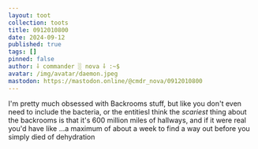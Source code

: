 ```yaml
---
layout: toot
collection: toots
title: 0912010800
date: 2024-09-12
published: true
tags: []
pinned: false
author: ⸸ commander ░ nova ⸸ :~$
avatar: /img/avatar/daemon.jpeg
mastodon: https://mastodon.online/@cmdr_nova/0912010800
---
```


I'm pretty much obsessed with Backrooms stuff, but like you don't even need to include the bacteria, or the entitiesI think the _scariest_ thing about the backrooms is that it's 600 million miles of hallways, and if it were real you'd have like ...a maximum of about a week to find a way out before you simply died of dehydration
